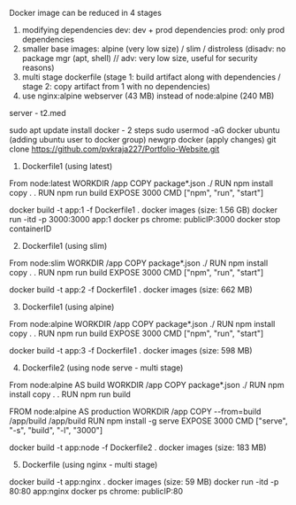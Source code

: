 Docker image can be reduced in 4 stages

1. modifying dependencies
dev: dev + prod dependencies
prod: only prod dependencies
2. smaller base images: alpine (very low size) / slim / distroless (disadv: no package mgr (apt, shell) // adv: very low size, useful for security reasons)
3. multi stage dockerfile (stage 1: build artifact along with dependencies / stage 2: copy artifact from 1 with no dependencies)
4. use nginx:alpine webserver (43 MB) instead of node:alpine (240 MB)

server - t2.med

sudo apt update
install docker - 2 steps
sudo usermod -aG docker ubuntu (adding ubuntu user to docker group)
newgrp docker (apply changes)
git clone https://github.com/pvkraja227/Portfolio-Website.git

1. Dockerfile1 (using latest)

From node:latest
WORKDIR /app
COPY package*.json ./
RUN npm install
copy . .
RUN npm run build
EXPOSE 3000
CMD ["npm", "run", "start"]

docker build -t app:1 -f Dockerfile1 .
docker images (size: 1.56 GB)
docker run -itd -p 3000:3000 app:1
docker ps
chrome: publicIP:3000
docker stop containerID

2. Dockerfile1 (using slim)

From node:slim
WORKDIR /app
COPY package*.json ./
RUN npm install
copy . .
RUN npm run build
EXPOSE 3000
CMD ["npm", "run", "start"]

docker build -t app:2 -f Dockerfile1 .
docker images (size: 662 MB)

3. Dockerfile1 (using alpine)

From node:alpine
WORKDIR /app
COPY package*.json ./
RUN npm install
copy . .
RUN npm run build
EXPOSE 3000
CMD ["npm", "run", "start"]

docker build -t app:3 -f Dockerfile1 .
docker images (size: 598 MB)

4. Dockerfile2 (using node serve - multi stage)

From node:alpine AS build
WORKDIR /app
COPY package*.json ./
RUN npm install
copy . .
RUN npm run build

FROM node:alpine AS production
WORKDIR /app
COPY --from=build /app/build /app/build
RUN npm install -g serve
EXPOSE 3000
CMD ["serve", "-s", "build", "-l", "3000"]

docker build -t app:node -f Dockerfile2 .
docker images (size: 183 MB)

5. Dockerfile (using nginx - multi stage)

docker build -t app:nginx .
docker images (size: 59 MB)
docker run -itd -p 80:80 app:nginx
docker ps
chrome: publicIP:80
